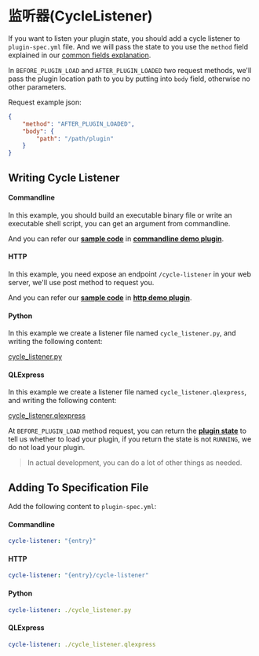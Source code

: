 # 监听器(CycleListener)

If you want to listen your plugin state, you should add a cycle listener to `plugin-spec.yml` file. And we will pass the state to you use the `method` field explained in our [common fields explanation](appendix/json_rpc.md#the-request-parameter-common-fields).

In `BEFORE_PLUGIN_LOAD` and `AFTER_PLUGIN_LOADED` two request methods, we'll pass the plugin location path to you by putting into `body` field, otherwise no other parameters. 

Request example json:

```json
{
    "method": "AFTER_PLUGIN_LOADED",
    "body": {
        "path": "/path/plugin"
    }
}
```

## Writing Cycle Listener

<!-- tabs:start -->

#### **Commandline**

In this example, you should build an executable binary file or write an executable shell script, you can get an argument from commandline.

And you can refer our [**sample code**](https://github.com/myrestop/myflow-plugin-guide/tree/master/general-plugin-guide/commandline-demo-plugin/src/nativeMain/kotlin/Main.kt) in [**commandline demo plugin**](https://github.com/myrestop/myflow-plugin-guide/tree/master/general-plugin-guide/commandline-demo-plugin).

#### **HTTP**

In this example, you need expose an endpoint `/cycle-listener` in your web server, we'll use post method to request you.

And you can refer our [**sample code**](https://github.com/myrestop/myflow-plugin-guide/tree/master/general-plugin-guide/http-demo-plugin/src/main/kotlin/runflow/Main.kt) in [**http demo plugin**](https://github.com/myrestop/myflow-plugin-guide/tree/master/general-plugin-guide/http-demo-plugin).

#### **Python**

In this example we create a listener file named `cycle_listener.py`, and writing the following content:

[cycle_listener.py](python-demo-plugin/cycle_listener.py ':include :type=code')

#### **QLExpress**

In this example we create a listener file named `cycle_listener.qlexpress`, and writing the following content:

[cycle_listener.qlexpress](qlexpress-demo-plugin/cycle_listener.qlexpress ':include :type=code java')

<!-- tabs:end -->

At `BEFORE_PLUGIN_LOAD` method request, you can return the [**plugin state**](appendix/plugin_state.md#plugin-state) to tell us whether to load your plugin, if you return the state is not `RUNNING`, we do not load your plugin.

> In actual development, you can do a lot of other things as needed.

## Adding To Specification File

Add the following content to `plugin-spec.yml`:

<!-- tabs:start -->

#### **Commandline**

```yaml
cycle-listener: "{entry}"
```

#### **HTTP**

```yaml
cycle-listener: "{entry}/cycle-listener"
```

#### **Python**

```yaml
cycle-listener: ./cycle_listener.py
```

#### **QLExpress**

```yaml
cycle-listener: ./cycle_listener.qlexpress
```

<!-- tabs:end -->
